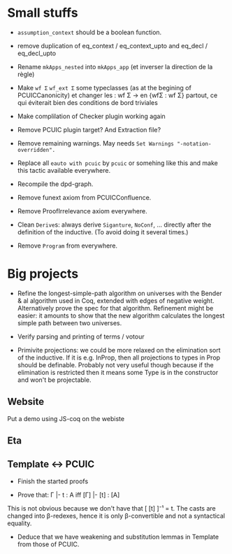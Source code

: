 # Small stuffs

- `assumption_context` should be a boolean function.

- remove duplication of eq_context / eq_context_upto  and eq_decl / eq_decl_upto

- Rename `mkApps_nested` into `mkApps_app` (et inverser la direction de la
  règle)

- Make `wf Σ` `wf_ext Σ` some typeclasses (as at the begining of PCUICCanonicity)
  et changer les : wf Σ -> en {wfΣ : wf Σ} partout, ce qui éviterait bien des
  conditions de bord triviales

- Make complilation of Checker plugin working again

- Remove PCUIC plugin target? And Extraction file?

- Remove remaining warnings.
  May needs `Set Warnings "-notation-overridden".`

- Replace all `eauto with pcuic` by `pcuic` or somehing like this and make
  this tactic available everywhere.

- Recompile the dpd-graph.

- Remove funext axiom from PCUICConfluence.

- Remove ProofIrrelevance axiom everywhere.

- Clean `Derive`s: always derive `Siganture`, `NoConf`, ... directly after the
  definition of the inductive. (To avoid doing it several times.)

- Remove `Program` from everywhere.



# Big projects

- Refine the longest-simple-path algorithm on universes with the 
  Bender & al algorithm used in Coq, extended with edges of negative weight.
  Alternatively prove the spec for that algorithm. Refinement might be easier:
  it amounts to show that the new algorithm calculates the longest simple
  path between two universes. 

- Verify parsing and printing of terms / votour

- Primivite projections: we could be more relaxed on the elimination sort of the 
  inductive. If it is e.g. InProp, then all projections to types in Prop should
  be definable. Probably not very useful though because if the elimination is 
  restricted then it means some Type is in the constructor and won't be projectable.
  

## Website

Put a demo using JS-coq on the webiste


## Eta



## Template <-> PCUIC

- Finish the started proofs

- Prove that:
   Γ |- t : A   iff   [Γ] |- [t] : [A]

This is not obvious because we don't have that [ [t] ]⁻¹ = t. The casts are changed
into β-redexes, hence it is only β-convertible and not a syntactical equality.

- Deduce that we have weakening and substitution lemmas in Template from those of
  PCUIC.
